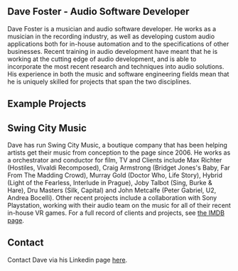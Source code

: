 ## Dave Foster - Audio Software Developer

Dave Foster is a musician and audio software developer. He works as a musician in the recording industry, as well as developing custom audio applications both for in-house automation and to the specifications of other businesses. Recent training in audio development have meant that he is working at the cutting edge of audio development, and is able to incorporate the most recent research and techniques into audio solutions. His experience in both the music and software engineering fields mean that he is uniquely skilled for projects that span the two disciplines.

## Example Projects


## Swing City Music

Dave has run Swing City Music, a boutique company that has been helping artists get their music from conception to the page since 2006. He works as a orchestrator and conductor for film, TV and  Clients include Max Richter (Hostiles, Vivaldi Recomposed), Craig Armstrong (Bridget Jones's Baby, Far From The Madding Crowd), Murray Gold (Doctor Who, Life Story), Hybrid (Light of the Fearless, Interlude in Prague), Joby Talbot (Sing, Burke & Hare), Dru Masters (Silk, Capital) and John Metcalfe (Peter Gabriel, U2, Andrea Bocelli). Other recent projects include a collaboration with Sony Playstation, working with their audio team on the music for all of their recent in-house VR games. For a full record of clients and projects, see [the IMDB page](https://www.swingcitymusic.co.uk).

## Contact

Contact Dave via his Linkedin page [here](https://www.linkedin.com/in/swingcity).
